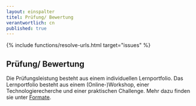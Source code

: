 ```yaml
---
layout: einspalter
titel: Prüfung/ Bewertung
verantwortlich: cn
published: true
---
```


{% include functions/resolve-urls.html target="issues" %}

## Prüfung/ Bewertung

Die Prüfungsleistung besteht aus einem individuellen Lernportfolio. Das Lernportfolio besteht aus einem (Online-)Workshop, einer Technologierecherche und einer praktischen Challenge. Mehr dazu finden sie unter [Formate](../formate).
